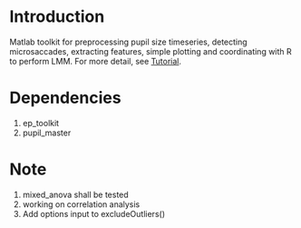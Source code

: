 # Introduction
Matlab toolkit for preprocessing pupil size timeseries, detecting microsaccades, extracting features, simple plotting and coordinating with R to perform LMM. For more detail, see [Tutorial](https://hackmd.io/@YiHsuanChang/Hkxe5FJfge).

# Dependencies
1. ep_toolkit
2. pupil_master

# Note
1. mixed_anova shall be tested
2. working on correlation analysis
3. Add options input to excludeOutliers()
